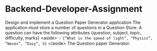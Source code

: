 # Backend-Developer-Assignment
Design and implement a Question Paper Generator application  The application must store a number of questions in a Question Store. A question can have the following attributes {question, subject, topic, difficulty, marks}  &lt;aside> 💡 `{“What is the speed of light”, “Physics”, “Waves”, “Easy”, 5}`  &lt;/aside>  The Question paper Generator. 
